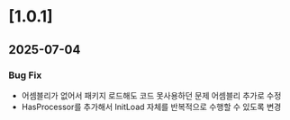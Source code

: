# [1.0.1]
## 2025-07-04
### Bug Fix
- 어셈블리가 없어서 패키지 로드해도 코드 못사용하던 문제 어셈블리 추가로 수정
- HasProcessor를 추가해서 InitLoad 자체를 반복적으로 수행할 수 있도록 변경